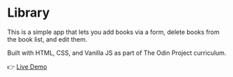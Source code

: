 # Library

This is a simple app that lets you add books via a form, delete books from the book list, and edit them.

Built with HTML, CSS, and Vanilla JS as part of The Odin Project curriculum.

:point_right: [Live Demo](https://rimasem.github.io/library/)
